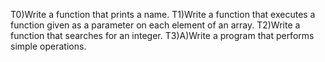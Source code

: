 T0)Write a function that prints a name.
T1)Write a function that executes a function given as a parameter on each element of an array.
T2)Write a function that searches for an integer.
T3)A)Write a program that performs simple operations.
